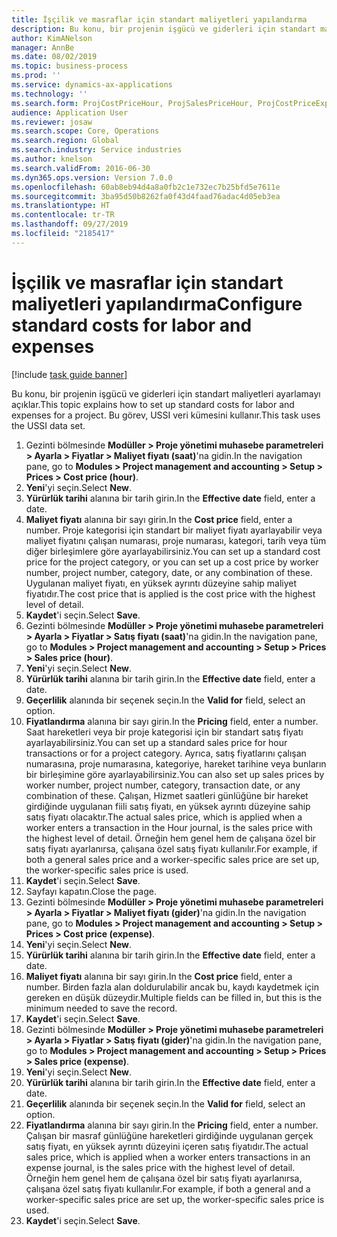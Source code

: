 ```yaml
---
title: İşçilik ve masraflar için standart maliyetleri yapılandırma
description: Bu konu, bir projenin işgücü ve giderleri için standart maliyetleri ayarlamayı açıklar.
author: KimANelson
manager: AnnBe
ms.date: 08/02/2019
ms.topic: business-process
ms.prod: ''
ms.service: dynamics-ax-applications
ms.technology: ''
ms.search.form: ProjCostPriceHour, ProjSalesPriceHour, ProjCostPriceExpense, ProjSalesPriceCost
audience: Application User
ms.reviewer: josaw
ms.search.scope: Core, Operations
ms.search.region: Global
ms.search.industry: Service industries
ms.author: knelson
ms.search.validFrom: 2016-06-30
ms.dyn365.ops.version: Version 7.0.0
ms.openlocfilehash: 60ab8eb94d4a8a0fb2c1e732ec7b25bfd5e7611e
ms.sourcegitcommit: 3ba95d50b8262fa0f43d4faad76adac4d05eb3ea
ms.translationtype: HT
ms.contentlocale: tr-TR
ms.lasthandoff: 09/27/2019
ms.locfileid: "2185417"
---
```

# <a name="configure-standard-costs-for-labor-and-expenses"></a><span data-ttu-id="f68f3-103">İşçilik ve masraflar için standart maliyetleri yapılandırma</span><span class="sxs-lookup"><span data-stu-id="f68f3-103">Configure standard costs for labor and expenses</span></span>

[!include [task guide banner](../../includes/task-guide-banner.md)]

<span data-ttu-id="f68f3-104">Bu konu, bir projenin işgücü ve giderleri için standart maliyetleri ayarlamayı açıklar.</span><span class="sxs-lookup"><span data-stu-id="f68f3-104">This topic explains how to set up standard costs for labor and expenses for a project.</span></span> <span data-ttu-id="f68f3-105">Bu görev, USSI veri kümesini kullanır.</span><span class="sxs-lookup"><span data-stu-id="f68f3-105">This task uses the USSI data set.</span></span>

1. <span data-ttu-id="f68f3-106">Gezinti bölmesinde **Modüller > Proje yönetimi muhasebe parametreleri > Ayarla > Fiyatlar > Maliyet fiyatı (saat)**'na gidin.</span><span class="sxs-lookup"><span data-stu-id="f68f3-106">In the navigation pane, go to **Modules > Project management and accounting > Setup > Prices > Cost price (hour)**.</span></span>
2. <span data-ttu-id="f68f3-107">**Yeni**'yi seçin.</span><span class="sxs-lookup"><span data-stu-id="f68f3-107">Select **New**.</span></span>
3. <span data-ttu-id="f68f3-108">**Yürürlük tarihi** alanına bir tarih girin.</span><span class="sxs-lookup"><span data-stu-id="f68f3-108">In the **Effective date** field, enter a date.</span></span>
4. <span data-ttu-id="f68f3-109">**Maliyet fiyatı** alanına bir sayı girin.</span><span class="sxs-lookup"><span data-stu-id="f68f3-109">In the **Cost price** field, enter a number.</span></span> <span data-ttu-id="f68f3-110">Proje kategorisi için standart bir maliyet fiyatı ayarlayabilir veya maliyet fiyatını çalışan numarası, proje numarası, kategori, tarih veya tüm diğer birleşimlere göre ayarlayabilirsiniz.</span><span class="sxs-lookup"><span data-stu-id="f68f3-110">You can set up a standard cost price for the project category, or you can set up a cost price by worker number, project number, category, date, or any combination of these.</span></span> <span data-ttu-id="f68f3-111">Uygulanan maliyet fiyatı, en yüksek ayrıntı düzeyine sahip maliyet fiyatıdır.</span><span class="sxs-lookup"><span data-stu-id="f68f3-111">The cost price that is applied is the cost price with the highest level of detail.</span></span>  
5. <span data-ttu-id="f68f3-112">**Kaydet**'i seçin.</span><span class="sxs-lookup"><span data-stu-id="f68f3-112">Select **Save**.</span></span>
6. <span data-ttu-id="f68f3-113">Gezinti bölmesinde **Modüller > Proje yönetimi muhasebe parametreleri > Ayarla > Fiyatlar > Satış fiyatı (saat)**'na gidin.</span><span class="sxs-lookup"><span data-stu-id="f68f3-113">In the navigation pane, go to **Modules > Project management and accounting > Setup > Prices > Sales price (hour)**.</span></span>
7. <span data-ttu-id="f68f3-114">**Yeni**'yi seçin.</span><span class="sxs-lookup"><span data-stu-id="f68f3-114">Select **New**.</span></span>
8. <span data-ttu-id="f68f3-115">**Yürürlük tarihi** alanına bir tarih girin.</span><span class="sxs-lookup"><span data-stu-id="f68f3-115">In the **Effective date** field, enter a date.</span></span>
9. <span data-ttu-id="f68f3-116">**Geçerlilik** alanında bir seçenek seçin.</span><span class="sxs-lookup"><span data-stu-id="f68f3-116">In the **Valid for** field, select an option.</span></span>
10. <span data-ttu-id="f68f3-117">**Fiyatlandırma** alanına bir sayı girin.</span><span class="sxs-lookup"><span data-stu-id="f68f3-117">In the **Pricing** field, enter a number.</span></span> <span data-ttu-id="f68f3-118">Saat hareketleri veya bir proje kategorisi için bir standart satış fiyatı ayarlayabilirsiniz.</span><span class="sxs-lookup"><span data-stu-id="f68f3-118">You can set up a standard sales price for hour transactions or for a project category.</span></span> <span data-ttu-id="f68f3-119">Ayrıca, satış fiyatlarını çalışan numarasına, proje numarasına, kategoriye, hareket tarihine veya bunların bir birleşimine göre ayarlayabilirsiniz.</span><span class="sxs-lookup"><span data-stu-id="f68f3-119">You can also set up sales prices by worker number, project number, category, transaction date, or any combination of these.</span></span> <span data-ttu-id="f68f3-120">Çalışan, Hizmet saatleri günlüğüne bir hareket girdiğinde uygulanan fiili satış fiyatı, en yüksek ayrıntı düzeyine sahip satış fiyatı olacaktır.</span><span class="sxs-lookup"><span data-stu-id="f68f3-120">The actual sales price, which is applied when a worker enters a transaction in the Hour journal, is the sales price with the highest level of detail.</span></span> <span data-ttu-id="f68f3-121">Örneğin hem genel hem de çalışana özel bir satış fiyatı ayarlanırsa, çalışana özel satış fiyatı kullanılır.</span><span class="sxs-lookup"><span data-stu-id="f68f3-121">For example, if both a general sales price and a worker-specific sales price are set up, the worker-specific sales price is used.</span></span>  
11. <span data-ttu-id="f68f3-122">**Kaydet**'i seçin.</span><span class="sxs-lookup"><span data-stu-id="f68f3-122">Select **Save**.</span></span>
12. <span data-ttu-id="f68f3-123">Sayfayı kapatın.</span><span class="sxs-lookup"><span data-stu-id="f68f3-123">Close the page.</span></span>
13. <span data-ttu-id="f68f3-124">Gezinti bölmesinde **Modüller > Proje yönetimi muhasebe parametreleri > Ayarla > Fiyatlar > Maliyet fiyatı (gider)**'na gidin.</span><span class="sxs-lookup"><span data-stu-id="f68f3-124">In the navigation pane, go to **Modules > Project management and accounting > Setup > Prices > Cost price (expense)**.</span></span>
14. <span data-ttu-id="f68f3-125">**Yeni**'yi seçin.</span><span class="sxs-lookup"><span data-stu-id="f68f3-125">Select **New**.</span></span>
15. <span data-ttu-id="f68f3-126">**Yürürlük tarihi** alanına bir tarih girin.</span><span class="sxs-lookup"><span data-stu-id="f68f3-126">In the **Effective date** field, enter a date.</span></span>
16. <span data-ttu-id="f68f3-127">**Maliyet fiyatı** alanına bir sayı girin.</span><span class="sxs-lookup"><span data-stu-id="f68f3-127">In the **Cost price** field, enter a number.</span></span> <span data-ttu-id="f68f3-128">Birden fazla alan doldurulabilir ancak bu, kaydı kaydetmek için gereken en düşük düzeydir.</span><span class="sxs-lookup"><span data-stu-id="f68f3-128">Multiple fields can be filled in, but this is the minimum needed to save the record.</span></span>  
17. <span data-ttu-id="f68f3-129">**Kaydet**'i seçin.</span><span class="sxs-lookup"><span data-stu-id="f68f3-129">Select **Save**.</span></span>
18. <span data-ttu-id="f68f3-130">Gezinti bölmesinde **Modüller > Proje yönetimi muhasebe parametreleri > Ayarla > Fiyatlar > Satış fiyatı (gider)**'na gidin.</span><span class="sxs-lookup"><span data-stu-id="f68f3-130">In the navigation pane, go to **Modules > Project management and accounting > Setup > Prices > Sales price (expense)**.</span></span>
19. <span data-ttu-id="f68f3-131">**Yeni**'yi seçin.</span><span class="sxs-lookup"><span data-stu-id="f68f3-131">Select **New**.</span></span>
20. <span data-ttu-id="f68f3-132">**Yürürlük tarihi** alanına bir tarih girin.</span><span class="sxs-lookup"><span data-stu-id="f68f3-132">In the **Effective date** field, enter a date.</span></span>
21. <span data-ttu-id="f68f3-133">**Geçerlilik** alanında bir seçenek seçin.</span><span class="sxs-lookup"><span data-stu-id="f68f3-133">In the **Valid for** field, select an option.</span></span>
22. <span data-ttu-id="f68f3-134">**Fiyatlandırma** alanına bir sayı girin.</span><span class="sxs-lookup"><span data-stu-id="f68f3-134">In the **Pricing** field, enter a number.</span></span> <span data-ttu-id="f68f3-135">Çalışan bir masraf günlüğüne hareketleri girdiğinde uygulanan gerçek satış fiyatı, en yüksek ayrıntı düzeyini içeren satış fiyatıdır.</span><span class="sxs-lookup"><span data-stu-id="f68f3-135">The actual sales price, which is applied when a worker enters transactions in an expense journal, is the sales price with the highest level of detail.</span></span> <span data-ttu-id="f68f3-136">Örneğin hem genel hem de çalışana özel bir satış fiyatı ayarlanırsa, çalışana özel satış fiyatı kullanılır.</span><span class="sxs-lookup"><span data-stu-id="f68f3-136">For example, if both a general and a worker-specific sales price are set up, the worker-specific sales price is used.</span></span>  
23. <span data-ttu-id="f68f3-137">**Kaydet**'i seçin.</span><span class="sxs-lookup"><span data-stu-id="f68f3-137">Select **Save**.</span></span>

